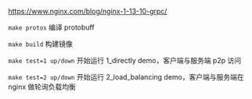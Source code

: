 https://www.nginx.com/blog/nginx-1-13-10-grpc/

`make protos` 编译 protobuff

`make build` 构建镜像

`make test=1 up/down` 开始运行 1_directly demo，客户端与服务端 p2p 访问

`make test=2 up/down` 开始运行 2_load_balancing demo，客户端与服务端在 nginx 做轮询负载均衡
